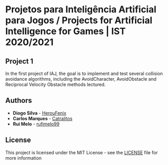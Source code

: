 # Projetos para Inteligência Artificial para Jogos / Projects for Artificial Intelligence for Games | IST 2020/2021

## Project 1
In the first project of IAJ, the goal is to implement and test several collision avoidance algorithms,
including the AvoidCharacter, AvoidObstacle and Reciprocal Velocity Obstacle methods
lectured.

## Authors

-   **Diogo Silva** - [HerouFenix](https://github.com/HerouFenix)
-   **Carlos Marques** - [Catralitos](https://github.com/Catralitos)
-   **Rui Melo** - [rufimelo99](https://github.com/rufimelo99)

## License

This project is licensed under the MIT License - see the [LICENSE](https://github.com/heroufenix/iaj-projects/blob/master/LICENSE) file for more information
